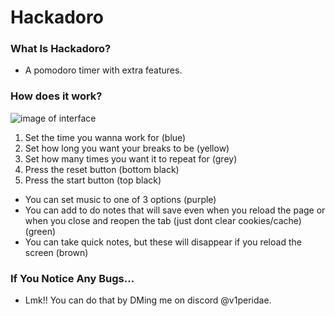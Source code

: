 # Hackadoro

### What Is Hackadoro?

- A pomodoro timer with extra features.

### How does it work?

![image of interface](assets/tutorial.png)

1. Set the time you wanna work for (blue)
2. Set how long you want your breaks to be (yellow)
3. Set how many times you want it to repeat for (grey)
4. Press the reset button (bottom black)
5. Press the start button (top black)

- You can set music to one of 3 options (purple)
- You can add to do notes that will save even when you reload the page or when you close and reopen the tab (just dont clear cookies/cache)(green)
- You can take quick notes, but these will disappear if you reload the screen (brown)

### If You Notice Any Bugs...

- Lmk!! You can do that by DMing me on discord @v1peridae.
